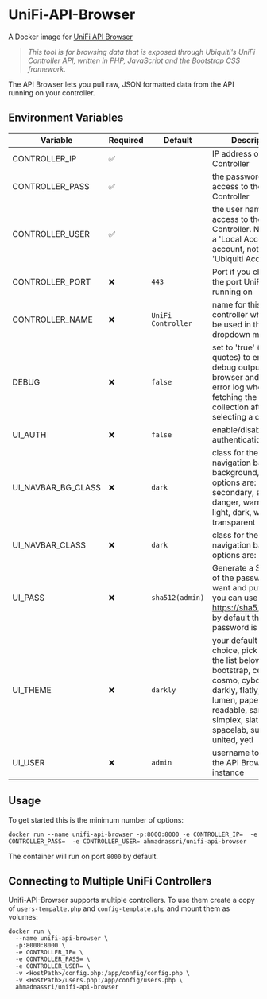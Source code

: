 # UniFi-API-Browser

A Docker image for [UniFi API Browser]

> _This tool is for browsing data that is exposed through Ubiquiti's UniFi Controller API, written in PHP, JavaScript and the Bootstrap CSS framework._

The API Browser lets you pull raw, JSON formatted data from the API running on your controller.

## Environment Variables

| Variable | Required | Default | Description |
| --- | --- | --- | --- |
| CONTROLLER_IP | ✅ |  | IP address of the Unifi Controller |
| CONTROLLER_PASS | ✅ | | the password for access to the Unifi Controller |
| CONTROLLER_USER | ✅ | | the user name for access to the Unifi Controller. NOTE: use a 'Local Access' account, not a 'Ubiquiti Account'. |
| CONTROLLER_PORT | ❌ |  `443`| Port if you changed the port UniFi is running on |
| CONTROLLER_NAME | ❌ |  `UniFi Controller` | name for this controller which will be used in the dropdown menu |
| DEBUG | ❌ |  `false` | set to 'true' (without quotes) to enable debug output to the browser and the PHP error log when fetching the sites collection after selecting a controller |
| UI_AUTH | ❌ |  `false` | enable/disable authentication |
| UI_NAVBAR_BG_CLASS | ❌ |  `dark` | class for the main navigation bar background, valid options are: primary, secondary, success, danger, warning, info, light, dark, white, transparent |
| UI_NAVBAR_CLASS | ❌ | `dark` | class for the main navigation bar, valid options are: light, dark |
| UI_PASS | ❌ | `sha512(admin)` | Generate a SHA512 of the password you want and put here, you can use a tool like https://sha512.online/ by default the password is 'admin' |
| UI_THEME | ❌ |  `darkly` | your default theme of choice, pick one from the list below: bootstrap, cerulean, cosmo, cyborg, darkly, flatly, journal, lumen, paper readable, sandstone, simplex, slate, spacelab, superhero, united, yeti |
| UI_USER | ❌ |  `admin` | username to secure the API Browser instance |

## Usage

To get started this is the minimum number of options:

```shell
docker run --name unifi-api-browser -p:8000:8000 -e CONTROLLER_IP=  -e CONTROLLER_PASS=  -e CONTROLLER_USER= ahmadnassri/unifi-api-browser
```

The container will run on port `8000` by default.

## Connecting to Multiple UniFi Controllers

Unifi-API-Browser supports multiple controllers. To use them create a copy of `users-tempalte.php` and `config-template.php` and mount them as volumes:

```shell
docker run \
  --name unifi-api-browser \
  -p:8000:8000 \
  -e CONTROLLER_IP= \
  -e CONTROLLER_PASS= \  
  -e CONTROLLER_USER= \
  -v <HostPath>/config.php:/app/config/config.php \
  -v <HostPath>/users.php:/app/config/users.php \
  ahmadnassri/unifi-api-browser
```

[UniFi API Browser]: https://github.com/Art-of-WiFi/UniFi-API-browser
